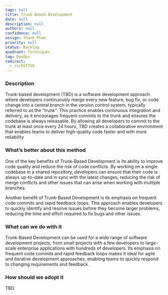 ```yaml
---
tags: null
title: Trunk Based Development
date: null
description: null
authors: null
confidence: null
assign: Thanh Pham
priority: null
status: Backlog
quadrant: Techniques
tag: DevOps
redirect:
  - /s/6VT7VQ
---
```


<!-- table_of_contents 170f6502-6672-4224-9cdf-8b66efb08881 -->

### Description

Trunk-based development (TBD) is a software development approach where developers continuously merge every new feature, bug fix, or code change into a central branch in the version control system, typically referred to as the "trunk". This practice enables continuous integration and delivery, as it encourages frequent commits to the trunk and ensures the codebase is always releasable. By allowing all developers to commit to the trunk at least once every 24 hours, TBD creates a collaborative environment that enables teams to deliver high-quality code faster and with more reliability

### What’s better about this method

One of the key benefits of Trunk-Based Development is its ability to improve code quality and reduce the risk of code conflicts. By working on a single codebase in a shared repository, developers can ensure that their code is always up-to-date and in sync with the latest changes, reducing the risk of merge conflicts and other issues that can arise when working with multiple branches.

Another benefit of Trunk-Based Development is its emphasis on frequent code commits and rapid feedback loops. This approach enables developers to quickly identify and resolve issues before they become larger problems, reducing the time and effort required to fix bugs and other issues.

### What can we do with it

Trunk-Based Development can be used for a wide range of software development projects, from small projects with a few developers to large-scale enterprise applications with hundreds of developers. Its emphasis on frequent code commits and rapid feedback loops makes it ideal for agile and iterative development approaches, enabling teams to quickly respond to changing requirements and feedback.

### How should we adopt it

TBD

<!-- child_database d84a267e-3cf1-4253-90ca-eaabcba4884a -->
